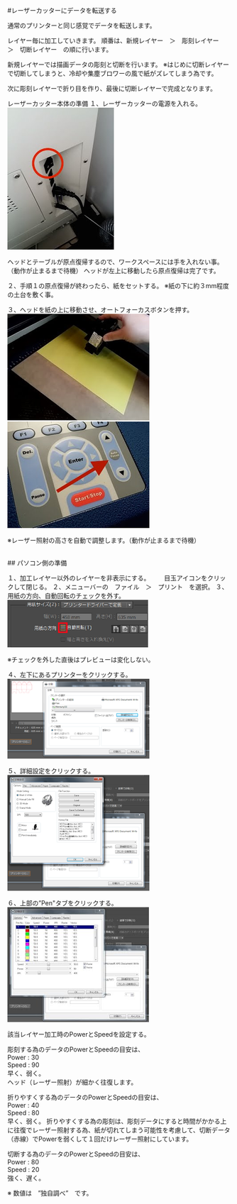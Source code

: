 #レーザーカッターにデータを転送する

通常のプリンターと同じ感覚でデータを転送します。

レイヤー毎に加工していきます。
順番は、新規レイヤー　＞　彫刻レイヤー　＞　切断レイヤー　の順に行います。

新規レイヤーでは描画データの彫刻と切断を行います。
※はじめに切断レイヤーで切断してしまうと、冷却や集塵ブロワーの風で紙がズレてしまう為です。

次に彫刻レイヤーで折り目を作り、最後に切断レイヤーで完成となります。


レーザーカッター本体の準備
１、レーザーカッターの電源を入れる。
<br>
![](LC-2-48-01.jpg)

ヘッドとテーブルが原点復帰するので、ワークスペースには手を入れない事。（動作が止まるまで待機）
ヘッドが左上に移動したら原点復帰は完了です。

２、手順１の原点復帰が終わったら、紙をセットする。
※紙の下に約３mm程度の土台を敷く事。

３、ヘッドを紙の上に移動させ、オートフォーカスボタンを押す。
<br>
![](LC-2-48-02.jpg)
<br>
![](LC-2-48-03.jpg)

※レーザー照射の高さを自動で調整します。（動作が止まるまで待機）

<br>
## パソコン側の準備

１、加工レイヤー以外のレイヤーを非表示にする。
　　目玉アイコンをクリックして閉じる。
２、メニューバーの　ファイル　＞　プリント　を選択。
３、用紙の方向、自動回転のチェックを外す。
<br>
![](LC-2-48-04.png)

※チェックを外した直後はプレビューは変化しない。

４、左下にあるプリンターをクリックする。
<br>
![](LC-2-48-05.png)

５、詳細設定をクリックする。
<br>
![](LC-2-48-06.png)

６、上部の”Pen"タブをクリックする。
<br>
![](LC-2-48-07.jpg)


該当レイヤー加工時のPowerとSpeedを設定する。

彫刻する為のデータのPowerとSpeedの目安は、<br>
Power : 30<br>
Speed : 90<br>
早く、弱く。<br>
ヘッド（レーザー照射）が細かく往復します。

折りやすくする為のデータのPowerとSpeedの目安は、<br>
Power : 40<br>
Speed : 80<br>
早く、弱く。
折りやすくする為の彫刻は、彫刻データにすると時間がかかる上に往復でレーザー照射する為、紙が切れてしまう可能性を考慮して、切断データ（赤線）でPowerを弱くして１回だけレーザー照射にしています。

切断する為のデータのPowerとSpeedの目安は、<br>
Power : 80<br>
Speed : 20<br>
強く、遅く。

※ 数値は　”独自調べ”　です。